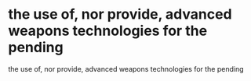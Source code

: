 # the use of, nor provide, advanced weapons technologies for the pending

the use of, nor provide, advanced weapons technologies for the pending